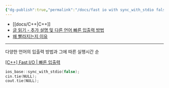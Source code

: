 ```yaml
---
{"dg-publish":true,"permalink":"/docs/fast io with sync_with_stdio false {C++}/","title":"fast io with sync_with_stdio false {C++}"}
---
```


- [[docs/C++\|C++]]  
- [글 읽기 - 추가 설명 및 다른 언어 빠른 입출력 방법](https://www.acmicpc.net/board/view/22716)
- [왜 빨라지는지 이유](https://www.acmicpc.net/blog/view/128)
---
다양한 언어의 입출력 방법과 그에 따른 실행시간 순

[[C++] Fast I/O | 빠른 입출력](https://dad-rock.tistory.com/737)

```cpp
ios_base::sync_with_stdio(false);
cin.tie(NULL);
cout.tie(NULL);
```
